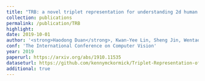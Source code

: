 ```yaml
---
title: "TRB: a novel triplet representation for understanding 2d human body"
collection: publications
permalink: /publication/TRB
highlight: 
date: 2019-10-01
author: '<strong>Haodong Duan</strong>, Kwan-Yee Lin, Sheng Jin, Wentao Liu, Chen Qian, Wanli Ouyang'
conf: 'The International Conference on Computer Vision'
year: 2019
paperurl: https://arxiv.org/abs/1910.11535
dataseturl: https://github.com/kennymckormick/Triplet-Representation-of-human-Body
additional: true
---
```

